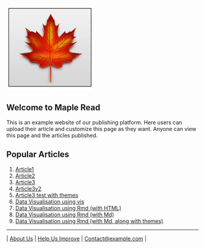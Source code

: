 ![logo](/src/images/images.jfif)
## Welcome to Maple Read

This is an example website of our publishing platform. Here users can upload their article and customize this page as they want. Anyone can view this page and the articles published.

## Popular Articles

1. [Article1](src/articles/article1.md)
2. [Article2](src/articles/article2.md)
3. [Article3](src/articles/article3.html)
4. [Article3v2](src/articles/article3.md)
5. [Article3 test with themes](src/articles/article3v3.md)
6. [Data Visualisation using vis](src/articles/dataVisualiseTest.md)
7. [Data Visualisation using Rmd (with HTML)](src/articles/dataVisualiseWithRmd.html)
8. [Data Visualisation using Rmd (with Md)](src/articles/dataVisualiseWithRmd.md)
9. [Data Visualisation using Rmd (with Md, along with themes)](src/articles/dataVisualiseWithRmd2.md)


___
| [About Us](index.md)        | [Help Us Improve](index.md)    | <Contact@example.com>       |
